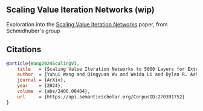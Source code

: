 ## Scaling Value Iteration Networks (wip)

Exploration into the <a href="https://arxiv.org/abs/2406.08404">Scaling Value Iteration Networks</a> paper, from Schmidhuber's group

## Citations

```bibtex
@article{Wang2024ScalingVI,
    title   = {Scaling Value Iteration Networks to 5000 Layers for Extreme Long-Term Planning},
    author  = {Yuhui Wang and Qingyuan Wu and Weida Li and Dylan R. Ashley and Francesco Faccio and Chao Huang and J{\"u}rgen Schmidhuber},
    journal = {ArXiv},
    year    = {2024},
    volume  = {abs/2406.08404},
    url     = {https://api.semanticscholar.org/CorpusID:270391752}
}
```
